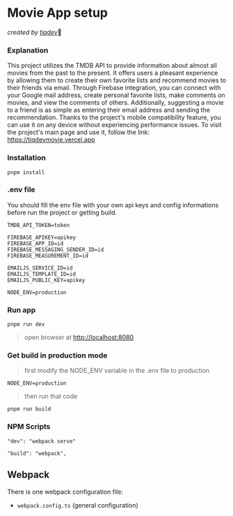 # Movie App setup

*created by [tiqdev](https://tiqdev.com)*💛

### Explanation

This project utilizes the TMDB API to provide information about almost all movies from the past to the present. It offers users a pleasant experience by allowing them to create their own favorite lists and recommend movies to their friends via email. Through Firebase integration, you can connect with your Google mail address, create personal favorite lists, make comments on movies, and view the comments of others. Additionally, suggesting a movie to a friend is as simple as entering their email address and sending the recommendation. Thanks to the project's mobile compatibility feature, you can use it on any device without experiencing performance issues.
To visit the project's main page and use it, follow the link: https://tiqdevmovie.vercel.app

### Installation

```
pnpm install
```

### .env file

You should fill the env file with your own api keys and config informations before run the project or getting build.

```
TMDB_API_TOKEN=token

FIREBASE_APIKEY=apikey
FIREBASE_APP_ID=id
FIREBASE_MESSAGING_SENDER_ID=id
FIREBASE_MEASUREMENT_ID=id

EMAILJS_SERVICE_ID=id
EMAILJS_TEMPLATE_ID=id
EMAILJS_PUBLIC_KEY=apikey

NODE_ENV=production

```

### Run app

```
pnpm run dev
```

> open browser at [http://localhost:8080](http://localhost:8080/)

### **Get build in production mode**

> first modify the NODE_ENV variable in the .env file to production

```
NODE_ENV=production
```

> then run that code

```terminal
pnpm run build
```

### NPM Scripts

```
"dev": "webpack serve"
```

```
"build": "webpack",
```

## Webpack

There is one webpack configuration file:

- `webpack.config.ts` (general configuration)
